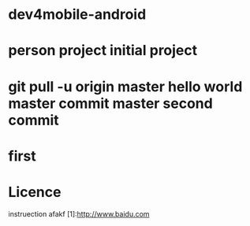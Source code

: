 dev4mobile-android
=
person project
initial project
======================
git pull -u origin master
hello world
master commit
master second commit
=======================
first
=======================

Licence
=======
 instruection
 afakf
[1]:http://www.baidu.com
